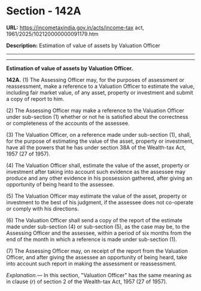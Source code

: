 # Section - 142A

**URL:** https://incometaxindia.gov.in/acts/income-tax act, 1961/2025/102120000000091179.htm

**Description:** Estimation of value of assets by Valuation Officer

---

****

**Estimation of value of assets by Valuation Officer.**

**142A.** (1) The Assessing Officer may, for the purposes of assessment or reassessment, make a reference to a Valuation Officer to estimate the value, including fair market value, of any asset, property or investment and submit a copy of report to him.

(2) The Assessing Officer may make a reference to the Valuation Officer under sub-section (1) whether or not he is satisfied about the correctness or completeness of the accounts of the assessee.

(3) The Valuation Officer, on a reference made under sub-section (1), shall, for the purpose of estimating the value of the asset, property or investment, have all the powers that he has under section 38A of the Wealth-tax Act, 1957 (27 of 1957).

(4) The Valuation Officer shall, estimate the value of the asset, property or investment after taking into account such evidence as the assessee may produce and any other evidence in his possession gathered, after giving an opportunity of being heard to the assessee.

(5) The Valuation Officer may estimate the value of the asset, property or investment to the best of his judgment, if the assessee does not co-operate or comply with his directions.

(6) The Valuation Officer shall send a copy of the report of the estimate made under sub-section (4) or sub-section (5), as the case may be, to the Assessing Officer and the assessee, within a period of six months from the end of the month in which a reference is made under sub-section (1).

(7) The Assessing Officer may, on receipt of the report from the Valuation Officer, and after giving the assessee an opportunity of being heard, take into account such report in making the assessment or reassessment.

_Explanation.—_ In this section, "Valuation Officer" has the same meaning as in clause (_r_) of section 2 of the Wealth-tax Act, 1957 (27 of 1957).